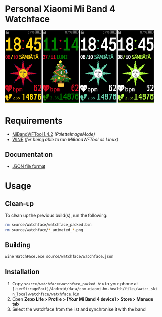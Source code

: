 # Personal Xiaomi Mi Band 4 Watchface

![Preview](source/watchface/watchface_packed_static.png) ![Preview](source/watchface_christmas/watchface_packed_static.png) ![Preview T&W](source/watchface_tw/watchface_packed_static.png) ![Preview Lime](source/watchface_lime/watchface_packed_static.png)

# Requirements
 - [MiBandWFTool 1.4.2](https://amazfitwatchfaces.com/forum/viewtopic.php?f=29&t=720) _(PaletteImageMode)_
 - [WINE](https://winehq.org) _(for being able to run MiBandWFTool on Linux)_

## Documentation
 - [JSON file format](https://github.com/fm94/MiBand4WF)

# Usage

## Clean-up
To clean up the previous build(s), run the following:
```bash
rm source/watchface/watchface_packed.bin
rm source/watchface/*_animated_*.png
```

## Building
```bash
wine WatchFace.exe source/watchface/watchface.json
```

## Installation
 1. Copy `source/watchface/watchface_packed.bin` to your phone
 at `[UserStorageRoot]/Android/data/com.xiaomi.hm.health/files/watch_skin_local/watchface/watchface.bin`
 2. Open **Zepp Life > Profile > [Your Mi Band 4 device] > Store > Manage tab**
 3. Select the watchface from the list and synchronise it with the band
